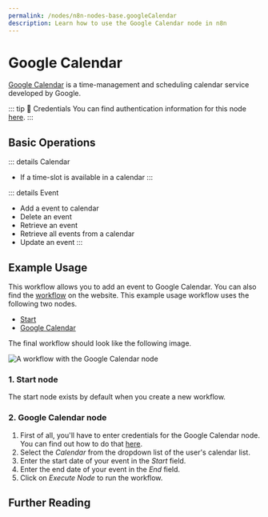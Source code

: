 ```yaml
---
permalink: /nodes/n8n-nodes-base.googleCalendar
description: Learn how to use the Google Calendar node in n8n
---
```


# Google Calendar

[Google Calendar](https://www.google.com/calendar/) is a time-management and scheduling calendar service developed by Google.

::: tip 🔑 Credentials
You can find authentication information for this node [here](../../../credentials/Google/README.md).
:::

## Basic Operations

::: details Calendar
- If a time-slot is available in a calendar
:::

::: details Event
- Add a event to calendar
- Delete an event
- Retrieve an event
- Retrieve all events from a calendar
- Update an event
:::

## Example Usage

This workflow allows you to add an event to Google Calendar. You can also find the [workflow](https://n8n.io/workflows/427) on the website. This example usage workflow uses the following two nodes.
- [Start](../../core-nodes/Start/README.md)
- [Google Calendar]()

The final workflow should look like the following image.

![A workflow with the Google Calendar node](./workflow.png)

### 1. Start node

The start node exists by default when you create a new workflow.

### 2. Google Calendar node

1. First of all, you'll have to enter credentials for the Google Calendar node. You can find out how to do that [here](../../../credentials/Google/README.md).
2. Select the *Calendar* from the dropdown list of the user's calendar list.
3. Enter the start date of your event in the *Start* field.
4. Enter the end date of your event in the *End* field.
5. Click on *Execute Node* to run the workflow.

## Further Reading

<FurtherReadingBlog node="Google Calendar" />
